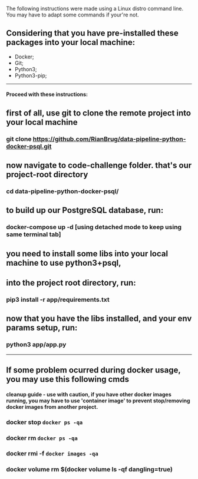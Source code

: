 The following instructions were made using a Linux distro command line.
You may have to adapt some commands if your're not.

## Considering that you have pre-installed these packages into your local machine:
- Docker;
- Git;
- Python3;
- Python3-pip;

---

#### Proceed with these instructions:

## first of all, use git to clone the remote project into your local machine
### git clone https://github.com/RianBrug/data-pipeline-python-docker-psql.git

## now navigate to code-challenge folder. that's our project-root directory
### cd data-pipeline-python-docker-psql/

## to build up our PostgreSQL database, run:
### docker-compose up -d [using detached mode to keep using same terminal tab]

## you need to install some libs into your local machine to use python3+psql,
## into the project root directory, run:
### pip3 install -r app/requirements.txt

## now that you have the libs installed, and your env params setup, run:
### python3 app/app.py

---

## If some problem ocurred during docker usage, you may use this following cmds

#### cleanup guide - use with caution, if you have other docker images running, you may have to use 'container image' to prevent stop/removing docker images from another project.

### docker stop `docker ps -qa`
### docker rm `docker ps -qa`
### docker rmi -f `docker images -qa `
### docker volume rm $(docker volume ls -qf dangling=true)

